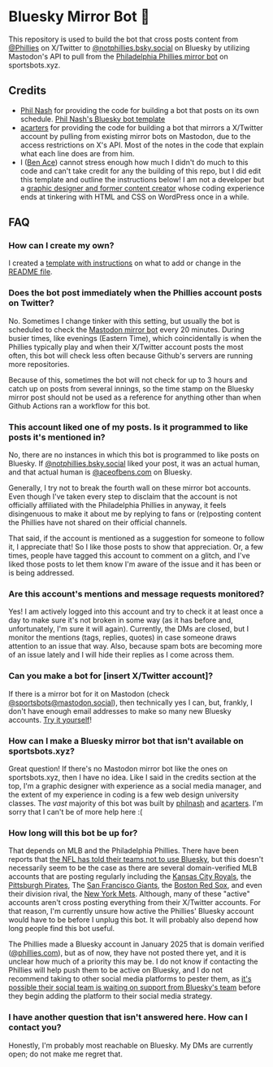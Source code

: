 # Bluesky Mirror Bot 🦋

This repository is used to build the bot that cross posts content from [@Phillies](https://x.com/Phillies) on X/Twitter to [@notphillies.bsky.social](https://bsky.app/profile/notphillies.bsky.social) on Bluesky by utilizing Mastodon's API to pull from the [Philadelphia Phillies mirror bot](https://mastodon.social/@Phillies@sportsbots.xyz) on sportsbots.xyz.

## Credits
* [Phil Nash](https://github.com/philnash) for providing the code for building a bot that posts on its own schedule. [Phil Nash's Bluesky bot template](https://github.com/philnash/bsky-bot)
* [acarters](https://github.com/acarters) for providing the code for building a bot that mirrors a X/Twitter account by pulling from existing mirror bots on Mastodon, due to the access restrictions on X's API. Most of the notes in the code that explain what each line does are from him.
* I ([Ben Ace](https://bsky.app/profile/aceofbens.com/)) cannot stress enough how much I didn't do much to this code and can't take credit for any the building of this repo, but I did edit this template and outline the instructions below! I am not a developer but a [graphic designer and former content creator](https://aceofbens.com/) whose coding experience ends at tinkering with HTML and CSS on WordPress once in a while.

## FAQ

### How can I create my own?

I created a [template with instructions](https://github.com/AceOfBens/sports-mirror-bot-bsky/) on what to add or change in the [README file](https://github.com/AceOfBens/sports-mirror-bot-bsky/blob/main/README.md). 

### Does the bot post immediately when the Phillies account posts on Twitter?

No. Sometimes I change tinker with this setting, but usually the bot is scheduled to check the [Mastodon mirror bot](https://mastodon.social/@Phillies@sportsbots.xyz) every 20 minutes. During busier times, like evenings (Eastern Time), which coincidentally is when the Phillies typically play and when their X/Twitter account posts the most often, this bot will check less often because Github's servers are running more repositories.

Because of this, sometimes the bot will not check for up to 3 hours and catch up on posts from several innings, so the time stamp on the Bluesky mirror post should not be used as a reference for anything other than when Github Actions ran a workflow for this bot. 

### This account liked one of my posts. Is it programmed to like posts it's mentioned in?

No, there are no instances in which this bot is programmed to like posts on Bluesky. If [@notphillies.bsky.social](https://bsky.app/profile/notphillies.bsky.social) liked your post, it was an actual human, and that actual human is [@aceofbens.com](https://bsky.app/profile/aceofbens.com) on Bluesky.

Generally, I try not to break the fourth wall on these mirror bot accounts. Even though I've taken every step to disclaim that the account is not officially affiliated with the Philadelphia Phillies in anyway, it feels disingenuous to make it about me by replying to fans or (re)posting content the Phillies have not shared on their official channels.

That said, if the account is mentioned as a suggestion for someone to follow it, I appreciate that! So I like those posts to show that appreciation. Or, a few times, people have tagged this account to comment on a glitch, and I've liked those posts to let them know I'm aware of the issue and it has been or is being addressed.

### Are this account's mentions and message requests monitored?

Yes! I am actively logged into this account and try to check it at least once a day to make sure it's not broken in some way (as it has before and, unfortunately, I'm sure it will again). Currently, the DMs are closed, but I monitor the mentions (tags, replies, quotes) in case someone draws attention to an issue that way. Also, because spam bots are becoming more of an issue lately and I will hide their replies as I come across them.

### Can you make a bot for [insert X/Twitter account]?

If there is a mirror bot for it on Mastodon (check [@sportsbots@mastodon.social](https://www.sportsbots.xyz/)), then technically yes I can, but, frankly, I don't have enough email addresses to make so many new Bluesky accounts. [Try it yourself](https://github.com/AceOfBens/sports-mirror-bot-bsky/blob/main/README.md)!

### How can I make a Bluesky mirror bot that isn't available on sportsbots.xyz?

Great question! If there's no Mastodon mirror bot like the ones on sportsbots.xyz, then I have no idea. Like I said in the credits section at the top, I'm a graphic designer with experience as a social media manager, and the extent of my experience in coding is a few web design university classes. The *vast* majority of this bot was built by [philnash](https://github.com/philnash) and [acarters](https://github.com/acarters). I'm sorry that I can't be of more help here :(

### How long will this bot be up for?

That depends on MLB and the Philadelphia Phillies. There have been reports that [the NFL has told their teams not to use Bluesky](https://awfulannouncing.com/nfl/new-england-patriots-bluesky-shut-down-account.html), but this doesn't necessarily seem to be the case as there are several domain-verified MLB accounts that are posting regularly including the [Kansas City Royals](https://bsky.app/profile/did:plc:3rkgpi6qhb4p6ne4jk2kspzw), the [Pittsburgh Pirates](https://bsky.app/profile/did:plc:xtjr2ecuxb6wqjr3jfbwdu3m), The [San Francisco Giants](https://bsky.app/profile/did:plc:7e75ce7c352cm2th5pwojwdw), the [Boston Red Sox](https://bsky.app/profile/did:plc:y4mxqslm4dyn6mx6pldyn75o), and even their division rival, the [New York Mets](https://bsky.app/profile/did:plc:5knhhenmnuq5vva3rr4vo3nh). Although, many of these "active" accounts aren't cross posting everything from their X/Twitter accounts. For that reason, I'm currently unsure how active the Phillies' Bluesky account would have to be before I unplug this bot. It will probably also depend how long people find this bot useful.

The Phillies made a Bluesky account in January 2025 that is domain verified ([@phillies.com](https://bsky.app/profile/phillies.com)), but as of now, they have not posted there yet, and it is unclear how much of a priority this may be. I do not know if contacting the Phillies will help push them to be active on Bluesky, and I do not recommend taking to other social media platforms to pester them, as [it's possible their social team is waiting on support from Bluesky's team](https://awfulannouncing.com/tech/bluesky-sports-top-priority-growth-spurt.html) before they begin adding the platform to their social media strategy.

### I have another question that isn't answered here. How can I contact you?

Honestly, I'm probably most reachable on Bluesky. My DMs are currently open; do not make me regret that.
